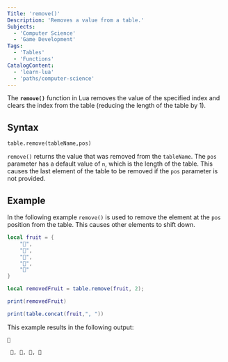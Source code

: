 ```yaml
---
Title: 'remove()'
Description: 'Removes a value from a table.'
Subjects:
  - 'Computer Science'
  - 'Game Development'
Tags:
  - 'Tables'
  - 'Functions'
CatalogContent:
  - 'learn-lua'
  - 'paths/computer-science'
---
```


The **`remove()`** function in Lua removes the value of the specified index and clears the index from the table (reducing the length of the table by 1).

## Syntax

```pseudo
table.remove(tableName,pos)

```

`remove()` returns the value that was removed from the `tableName`. The `pos` parameter has a default value of `n`, which is the length of the table. This causes the last element of the table to be removed if the `pos` parameter is not provided.

## Example

In the following example `remove()` is used to remove the element at the `pos` position from the table. This causes other elements to shift down.

```lua
local fruit = {
    "🍎",
    "🍌",
    "🍇",
    "🍓",
    "🍉"
}

local removedFruit = table.remove(fruit, 2);

print(removedFruit)

print(table.concat(fruit,", "))
```

This example results in the following output:

```shell
🍌

 🍎, 🍇, 🍓, 🍉
```
